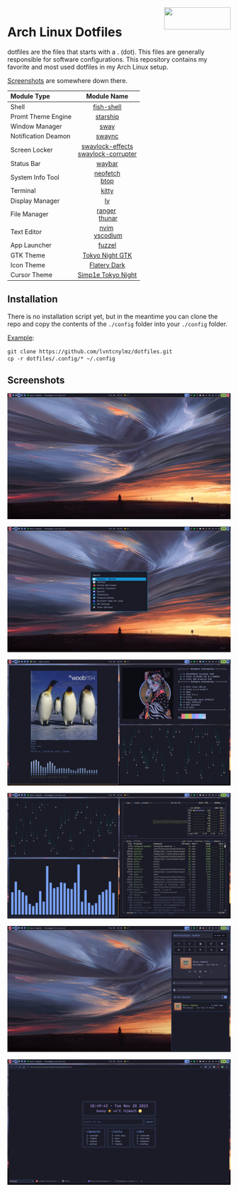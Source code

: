 <img width=150 height=50 align=right src="https://archlinux.org/static/logos/archlinux-logo-light-1200dpi.7ccd81fd52dc.png">

# Arch Linux Dotfiles

dotfiles are the files that starts with a . (dot). This files are generally responsible for software configurations. This repository contains my favorite and most used dotfiles in my Arch Linux setup.

[Screenshots](#screenshots) are somewhere down there.

| **Module Type**     | **Module Name**                                                                                                                                |
|:--------------------|:----------------------------------------------------------------------------------------------------------------------------------------------:|
| Shell               | [fish-shell](https://github.com/fish-shell/fish-shell)                                                                                         |
| Promt Theme Engine  | [starship](https://github.com/starship/starship)                                                                                               |
| Window Manager      | [sway](https://github.com/swaywm/sway)                                                                                                         |
| Notification Deamon | [swaync](https://github.com/ErikReider/SwayNotificationCenter)                                                                                 |
| Screen Locker       | [swaylock-effects](https://github.com/mortie/swaylock-effects) </br> [swaylock-corrupter](https://github.com/aur-packaging/swaylock-corrupter) |
| Status Bar          | [waybar](https://github.com/Alexays/Waybar)                                                                                                    |
| System Info Tool    | [neofetch](https://github.com/dylanaraps/neofetch) </br> [btop](https://github.com/aristocratos/btop)                                          |
| Terminal            | [kitty](https://github.com/kovidgoyal/kitty)                                                                                                   |
| Display Manager     | [ly](https://github.com/fairyglade/ly)                                                                                                         |
| File Manager        | [ranger](https://github.com/ranger/ranger) </br> [thunar](https://github.com/xfce-mirror/thunar)                                               |
| Text Editor         | [nvim](https://github.com/neovim/neovim) </br> [vscodium](https://github.com/VSCodium/vscodium)                                                |
| App Launcher        | [fuzzel](https://codeberg.org/dnkl/fuzzel)                                                                                                     |
| GTK Theme           | [Tokyo Night GTK](https://github.com/Fausto-Korpsvart/Tokyo-Night-GTK-Theme)                                                                   |
| Icon Theme          | [Flatery Dark](https://github.com/cbrnix/Flatery)                                                                                              |
| Cursor Theme        | [Simp1e Tokyo Night](https://gitlab.com/cursors/simp1e)                                                                                         |

## Installation

There is no installation script yet, but in the meantime you can clone the repo and copy the contents of the `./config` folder into your `./config` folder. 

<u>Example</u>:

```
git clone https://github.com/lvntcnylmz/dotfiles.git
cp -r dotfiles/.config/* ~/.config
```

## Screenshots

![](screenshots/sway0.png)

![](screenshots/sway1.png)

![](screenshots/sway2.png)

![](screenshots/sway3.png)

![](screenshots/sway4.png)

![](screenshots/sway5.png)

